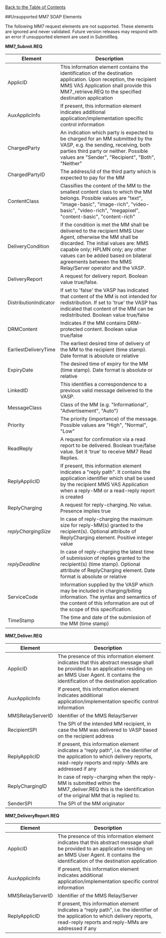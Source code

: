 [Back to the Table of Contents](/MM7/)

##Unsupported MM7 SOAP Elements

The following MM7 request elements are not supported. These elements are ignored and never validated. Future version releases may respond with an error if unsupported element are used in SubmitReq.

__MM7_Submit.REQ__

| Element | Description |
| ----------- | -------------------------------- |
|ApplicID| This information element contains the identification of the destination application. Upon reception, the recipient MMS VAS Application shall provide this MM7_retrieve.REQ to the specified destination application |
|AuxApplicInfo| If present, this information element indicates additional application/implementation specific control information |
|ChargedParty| An indication which party is expected to be charged for an MM submitted by the VASP, e.g. the sending, receiving, both parties third party or neither. Possible values are "Sender", "Recipient", "Both", "Neither" |
|ChargedPartyID| The address/id of the third party which is expected to pay for the MM |
|ContentClass| Classifies the content of the MM to the smallest content class to which the MM belongs. Possible values are "text", "image-basic", "image-rich", "video-basic", "video-rich", "megapixel", "content-basic", "content-rich" |
|DeliveryCondition| If the condition is met the MM shall be delivered to the recipient MMS User Agent, otherwise the MM shall be discarded. The initial values are: MMS capable only; HPLMN only; any other values can be added based on bilateral agreements between the MMS Relay/Server operator and the VASP. |
|DeliveryReport| A request for delivery report. Boolean value true/false. |
|DistributionIndicator| If set to 'false' the VASP has indicated that content of the MM is not intended for redistribution. If set to 'true' the VASP has indicated that content of the MM can be redistributed. Boolean value true/false |
|DRMContent| Indicates if the MM contains DRM-protected content. Boolean value true/false |
|EarliestDeliveryTime| The earliest desired time of delivery of the MM to the recipient (time stamp). Date format is absolute or relative |
|ExpiryDate| The desired time of expiry for the MM (time stamp). Date format is absolute or relative |
|LinkedID| This identifies a correspondence to a previous valid message delivered to the VASP.  |
|MessageClass| Class of the MM (e.g. "Informational", "Advertisement", "Auto") |
|Priority| The priority (importance) of the message. Possible values are "High", "Normal", "Low" |
|ReadReply| A request for confirmation via a read report to be delivered. Boolean true/false value. Set it 'true' to receive MM7 Read Replies. |
|ReplyApplicID| If present, this information element indicates a "reply path". It contains the application identifier which shall be used by the recipient MMS VAS Application when a reply-MM or a read-reply report is created |
|ReplyCharging| A request for reply-charging. No value. Presence implies true |
|<i>replyChargingSize</i>| In case of reply-charging the maximum size for reply-MM(s) granted to the recipient(s). Optional attribute of ReplyCharging element. Positive integer value |
|<i>replyDeadline</i>| In case of reply-charging the latest time of submission of replies granted to the recipient(s) (time stamp). Optional attribute of ReplyCharging element. Date format is absolute or relative | 
|ServiceCode| Information supplied by the VASP which may be included in charging/billing information. The syntax and semantics of the content of this information are out of the scope of this specification. |
|TimeStamp|The time and date of the submission of the MM (time stamp) |


__MM7_Deliver.REQ__

| Element | Description |
| ---------- | -------------------------- |
|ApplicID| The presence of this information element indicates that this abstract message shall be provided to an application residing on an MMS User Agent. It contains the identification of the destination application|
|AuxApplicInfo| If present, this information element indicates additional application/implementation specific control information |
|MMSRelayServerID|Identifier of the MMS Relay/Server|
|RecipientSPI| The SPI of the intended MM recipient, in case the MM was delivered to VASP based on the recipient address |
|ReplyApplicID| If present, this information element indicates a “reply path”, i.e. the identifier of the application to which delivery reports, read-reply reports and reply-MMs are addressed if any |
|ReplyChargingID| In case of reply-charging when the reply-MM is submitted within the MM7_deliver.REQ this is the identification of the original MM that is replied to. |
|SenderSPI| The SPI of the MM originator |

__MM7_DeliveryReport.REQ__

| Element | Description |
| ---------- | -------------------------- |
|ApplicID| The presence of this information element indicates that this abstract message shall be provided to an application residing on an MMS User Agent. It contains the identification of the destination application|
|AuxApplicInfo| If present, this information element indicates additional application/implementation specific control information |
|MMSRelayServerID|Identifier of the MMS Relay/Server|
|ReplyApplicID| If present, this information element indicates a “reply path”, i.e. the identifier of the application to which delivery reports, read-reply reports and reply-MMs are addressed if any |


